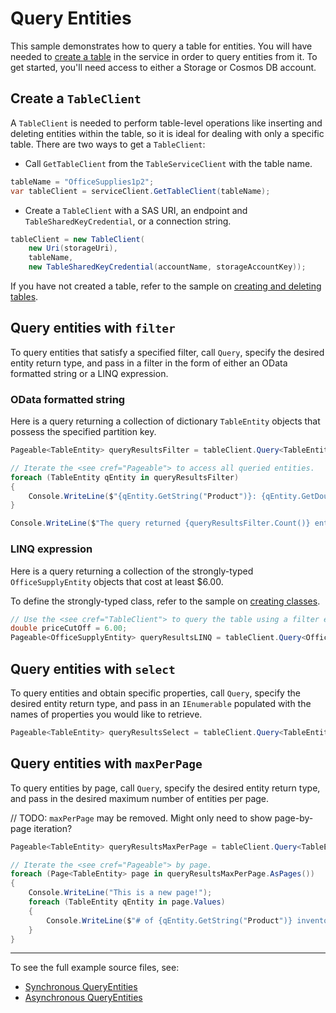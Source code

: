 # Query Entities
This sample demonstrates how to query a table for entities. You will have needed to [create a table](https://github.com/Azure/azure-sdk-for-net/blob/master/sdk/tables/Azure.Data.Tables/samples/Sample1CreateDeleteTables.md) in the service in order to query entities from it. To get started, you'll need access to either a Storage or Cosmos DB account.

## Create a `TableClient`
A `TableClient` is needed to perform table-level operations like inserting and deleting entities within the table, so it is ideal for dealing with only a specific table. There are two ways to get a `TableClient`:
- Call `GetTableClient` from the `TableServiceClient` with the table name.

```C# Snippet:TablesSample1GetTableClient
tableName = "OfficeSupplies1p2";
var tableClient = serviceClient.GetTableClient(tableName);
```

- Create a `TableClient` with a SAS URI, an endpoint and `TableSharedKeyCredential`, or a connection string.

```C# Snippet:TablesSample1CreateTableClient
tableClient = new TableClient(
    new Uri(storageUri),
    tableName,
    new TableSharedKeyCredential(accountName, storageAccountKey));
```

If you have not created a table, refer to the sample on [creating and deleting tables](https://github.com/Azure/azure-sdk-for-net/blob/master/sdk/tables/Azure.Data.Tables/samples/Sample1CreateDeleteTables.md).

## Query entities with `filter`
To query entities that satisfy a specified filter, call `Query`, specify the desired entity return type, and pass in a filter in the form of either an OData formatted string or a LINQ expression.

### OData formatted string
Here is a query returning a collection of dictionary `TableEntity` objects that possess the specified partition key.

```C# Snippet:TablesSample4QueryEntitiesFilter
Pageable<TableEntity> queryResultsFilter = tableClient.Query<TableEntity>(filter: $"PartitionKey eq '{partitionKey}'");

// Iterate the <see cref="Pageable"> to access all queried entities.
foreach (TableEntity qEntity in queryResultsFilter)
{
    Console.WriteLine($"{qEntity.GetString("Product")}: {qEntity.GetDouble("Price")}");
}

Console.WriteLine($"The query returned {queryResultsFilter.Count()} entities.");
```

### LINQ expression
Here is a query returning a collection of the strongly-typed `OfficeSupplyEntity` objects that cost at least $6.00.

To define the strongly-typed class, refer to the sample on [creating classes](Sample2CreateDeleteEntities.md).

```C# Snippet:TablesSample4QueryEntitiesExpression
// Use the <see cref="TableClient"> to query the table using a filter expression.
double priceCutOff = 6.00;
Pageable<OfficeSupplyEntity> queryResultsLINQ = tableClient.Query<OfficeSupplyEntity>(ent => ent.Price >= priceCutOff);
```

## Query entities with `select`
To query entities and obtain specific properties, call `Query`, specify the desired entity return type, and pass in an `IEnumerable` populated with the names of properties you would like to retrieve.

```C# Snippet:TablesSample4QueryEntitiesSelect
Pageable<TableEntity> queryResultsSelect = tableClient.Query<TableEntity>(select: new List<string>() { "Product", "Price"});
```

## Query entities with `maxPerPage`
To query entities by page, call `Query`, specify the desired entity return type, and pass in the desired maximum number of entities per page.

// TODO: `maxPerPage` may be removed. Might only need to show page-by-page iteration?

```C# Snippet:TablesSample4QueryEntitiesMaxPerPage
Pageable<TableEntity> queryResultsMaxPerPage = tableClient.Query<TableEntity>(maxPerPage: 10);

// Iterate the <see cref="Pageable"> by page.
foreach (Page<TableEntity> page in queryResultsMaxPerPage.AsPages())
{
    Console.WriteLine("This is a new page!");
    foreach (TableEntity qEntity in page.Values)
    {
        Console.WriteLine($"# of {qEntity.GetString("Product")} inventoried: {qEntity.GetInt32("Quantity")}");
    }
}
```
---
To see the full example source files, see:
- [Synchronous QueryEntities](https://github.com/Azure/azure-sdk-for-net/blob/master/sdk/tables/Azure.Data.Tables/tests/samples/Sample4_QueryEntities.cs)
- [Asynchronous QueryEntities](https://github.com/Azure/azure-sdk-for-net/blob/master/sdk/tables/Azure.Data.Tables/tests/samples/Sample4_QueryEntitiesAsync.cs)